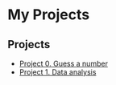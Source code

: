 # My Projects



##  Projects

* [Project 0. Guess a number](https://github.com/SoleCollat/Data_science/tree/main/Random%20The%20Game)
* [Project 1. Data analysis](https://github.com/SoleCollat/Data_science/tree/main/Project-1.%20hh.ru%20data%20analysis)
